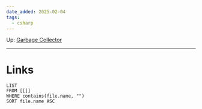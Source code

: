 ```yaml
---
date_added: 2025-02-04
tags:
  - csharp
---
```

Up: [Garbage Collector](Garbage%20Collector.md)
___
 
# Links
```dataview
LIST
FROM [[]]
WHERE contains(file.name, "")
SORT file.name ASC
```
